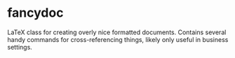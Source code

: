 # fancydoc
LaTeX class for creating overly nice formatted documents. Contains several handy commands for cross-referencing things, likely only useful in business settings.

